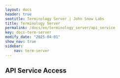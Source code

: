 ```yaml
---
layout: docs
header: true
seotitle: Terminology Server | John Snow Labs
title: Terminology Server 
permalink: /docs/en/terminology_server/api_service
key: docs-term-server
modify_date: "2025-04-01"
show_nav: true
sidebar:
    nav: term-server
---
```


## API Service Access
